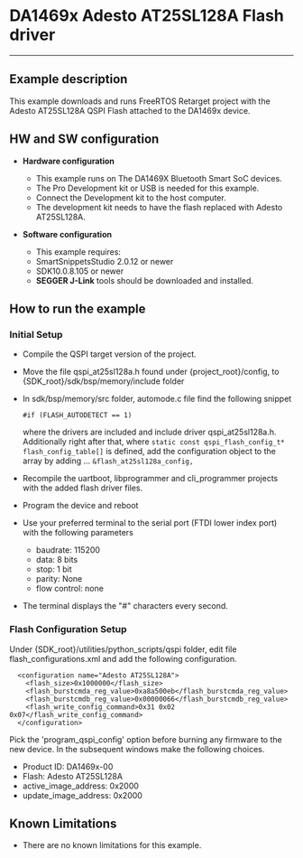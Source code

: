 # DA1469x Adesto AT25SL128A Flash driver

______________________________________________________________________

## Example description

This example downloads and runs FreeRTOS Retarget project with the Adesto AT25SL128A QSPI Flash attached to the DA1469x device.

## HW and SW configuration

- **Hardware configuration**

  - This example runs on The DA1469X Bluetooth Smart SoC devices.
  - The Pro Development kit or USB is needed for this example.
  - Connect the Development kit to the host computer.
  - The development kit needs to have the flash replaced with Adesto AT25SL128A.

- **Software configuration**

  - This example requires:

  * SmartSnippetsStudio 2.0.12 or newer
  * SDK10.0.8.105 or newer

  - **SEGGER J-Link** tools should be downloaded and installed.

## How to run the example

### Initial Setup

- Compile the QSPI target version of the project.

- Move the file qspi_at25sl128a.h found under {project_root}/config, to {SDK_root}/sdk/bsp/memory/include folder

- In sdk/bsp/memory/src folder, automode.c file find the following snippet

  `#if (FLASH_AUTODETECT == 1)`

  where the drivers are included and include driver qspi_at25sl128a.h.
  Additionally right after that, where `static const qspi_flash_config_t* flash_config_table[]` is defined, add the configuration object to the array by adding ...
  `&flash_at25sl128a_config,`

- Recompile the uartboot, libprogrammer and cli_programmer projects with the added flash driver files.

- Program the device and reboot

- Use your preferred terminal to the serial port (FTDI lower index port) with the following parameters

  - baudrate: 115200
  - data: 8 bits
  - stop: 1 bit
  - parity: None
  - flow  control: none

- The terminal displays the "#" characters every second.

### Flash Configuration Setup

Under {SDK_root}/utilities/python_scripts/qspi folder, edit file flash_configurations.xml and add the following configuration.

```
  <configuration name="Adesto AT25SL128A">
    <flash_size>0x1000000</flash_size>
    <flash_burstcmda_reg_value>0xa8a500eb</flash_burstcmda_reg_value>
    <flash_burstcmdb_reg_value>0x00000066</flash_burstcmdb_reg_value>
    <flash_write_config_command>0x31 0x02 0x07</flash_write_config_command>
  </configuration>
```

Pick the 'program_qspi_config' option before burning any firmware to the new device. In the subsequent windows make the following choices.

- Product ID: 					      DA1469x-00
- Flash:           					      Adesto AT25SL128A
- active_image_address:       0x2000
- update_image_address:     0x2000

## Known Limitations

- There are no known limitations for this example.
